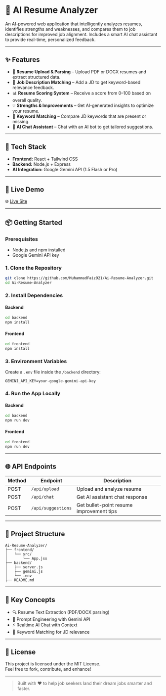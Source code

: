# 💼 AI Resume Analyzer

An AI-powered web application that intelligently analyzes resumes, identifies strengths and weaknesses, and compares them to job descriptions for improved job alignment. Includes a smart AI chat assistant to provide real-time, personalized feedback.

---

## ✨ Features

- 📄 **Resume Upload & Parsing** – Upload PDF or DOCX resumes and extract structured data.
- 📌 **Job Description Matching** – Add a JD to get keyword-based relevance feedback.
- 📊 **Resume Scoring System** – Receive a score from 0–100 based on overall quality.
- 💡 **Strengths & Improvements** – Get AI-generated insights to optimize your resume.
- 🧠 **Keyword Matching** – Compare JD keywords that are present or missing.
- 💬 **AI Chat Assistant** – Chat with an AI bot to get tailored suggestions.

---

## 🧱 Tech Stack

- **Frontend:** React + Tailwind CSS
- **Backend:** Node.js + Express
- **AI Integration:** Google Gemini API (1.5 Flash or Pro)

---

## 🚀 Live Demo

🌐 [Live Site](https://ai-resume-analyzer-lze1.onrender.com/)

---

## 📦 Getting Started

### Prerequisites

- Node.js and npm installed
- Google Gemini API key

### 1. Clone the Repository

```bash
git clone https://github.com/MuhammadFaiz921/Ai-Resume-Analyzer.git
cd Ai-Resume-Analyzer
```

### 2. Install Dependencies

#### Backend

```bash
cd backend
npm install
```

#### Frontend

```bash
cd frontend
npm install
```

### 3. Environment Variables

Create a `.env` file inside the `/backend` directory:

```env
GEMINI_API_KEY=your-google-gemini-api-key
```

### 4. Run the App Locally

#### Backend

```bash
cd backend
npm run dev
```

#### Frontend

```bash
cd frontend
npm run dev
```

---

## 🌐 API Endpoints

| Method | Endpoint             | Description                                  |
|--------|----------------------|----------------------------------------------|
| POST   | `/api/upload`        | Upload and analyze resume                    |
| POST   | `/api/chat`          | Get AI assistant chat response               |
| POST   | `/api/suggestions`   | Get bullet-point resume improvement tips     |

---

## 📁 Project Structure

```
Ai-Resume-Analyzer/
├── frontend/
│   └── src/
│       └── App.jsx
├── backend/
│   ├── server.js
│   ├── gemini.js
│   └── .env
├── README.md
```

---

## 📘 Key Concepts

- 🔍 Resume Text Extraction (PDF/DOCX parsing)
- 🧠 Prompt Engineering with Gemini API
- ⚡ Realtime AI Chat with Context
- 🎯 Keyword Matching for JD relevance

---

## 📝 License

This project is licensed under the MIT License.  
Feel free to fork, contribute, and enhance!

---

> Built with ❤️ to help job seekers land their dream jobs smarter and faster.

